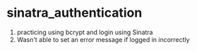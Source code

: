sinatra_authentication
======================

1. practicing using bcrypt and login using Sinatra
2. Wasn't able to set an error message if logged in incorrectly

